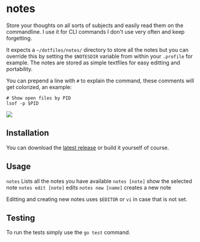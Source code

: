 # notes

Store your thoughts on all sorts of subjects and easily read them on the
commandline. I use it for CLI commands I don't use very often and keep
forgetting.

It expects a `~/dotfiles/notes/` directory to store all the notes but you can
override this by setting the `$NOTESDIR` variable from within your `.profile`
for example.
The notes are stored as simple textfiles for easy editting and portability.

You can prepend a line with `#` to explain the command, these comments will get
colorized, an example:

```
# Show open files by PID
lsof -p $PID
```

![](http://img.springe.st/1._tmux_2014-12-11_11-23-42.png)

## Installation

You can download the [latest
release](https://github.com/bittersweet/notes/releases) or build it yourself of
course.

## Usage

`notes` Lists all the notes you have available
`notes [note]` show the selected note
`notes edit [note]` edits
`notes new [name]` creates a new note

Editting and creating new notes uses `$EDITOR` or `vi` in case that is not set.

## Testing

To run the tests simply use the `go test` command.
